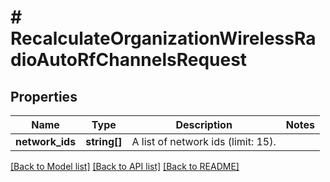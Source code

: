 # # RecalculateOrganizationWirelessRadioAutoRfChannelsRequest

## Properties

Name | Type | Description | Notes
------------ | ------------- | ------------- | -------------
**network_ids** | **string[]** | A list of network ids (limit: 15). |

[[Back to Model list]](../../README.md#models) [[Back to API list]](../../README.md#endpoints) [[Back to README]](../../README.md)
